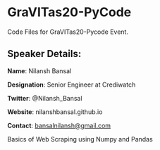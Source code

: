 # GraVITas20-PyCode

Code Files for GraVITas20-Pycode Event. 

## Speaker Details: 
**Name**: Nilansh Bansal

**Designation**: Senior Engineer at Crediwatch 

**Twitter**: @Nilansh_Bansal

**Website**: nilanshbansal.github.io

**Contact**: bansalnilansh@gmail.com

Basics of Web Scraping using Numpy and Pandas
